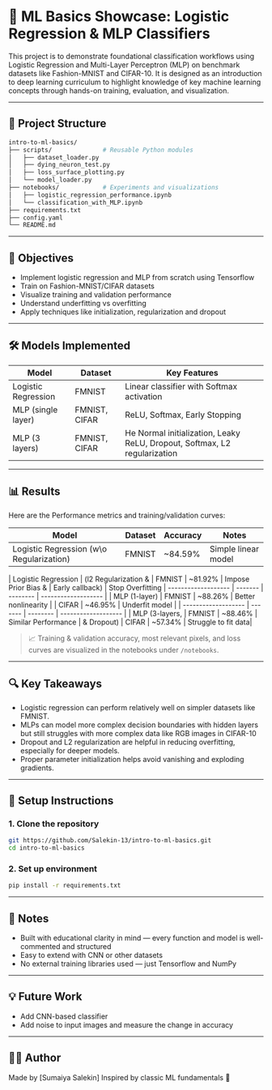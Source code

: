# 🧠 ML Basics Showcase: Logistic Regression & MLP Classifiers

This project is to demonstrate foundational classification workflows using Logistic Regression and Multi-Layer Perceptron (MLP) on benchmark datasets like Fashion-MNIST and CIFAR-10. It is designed as an introduction to deep learning curriculum to highlight knowledge of key machine learning concepts through hands-on training, evaluation, and visualization.

---

## 📁 Project Structure

```bash
intro-to-ml-basics/
├── scripts/              # Reusable Python modules
│   ├── dataset_loader.py
│   ├── dying_neuron_test.py
│   ├── loss_surface_plotting.py
│   └── model_loader.py
├── notebooks/            # Experiments and visualizations
│   ├── logistic_regression_performance.ipynb
│   └── classification_with_MLP.ipynb
├── requirements.txt
├── config.yaml
└── README.md
```

---

## 📌 Objectives

* Implement logistic regression and MLP from scratch using Tensorflow
* Train on Fashion-MNIST/CIFAR datasets
* Visualize training and validation performance
* Understand underfitting vs overfitting
* Apply techniques like initialization, regularization and dropout

---

## 🛠️ Models Implemented

| Model               | Dataset       | Key Features                              |
| ------------------- | ------------- | ----------------------------------------- |
| Logistic Regression |  FMNIST       | Linear classifier with Softmax activation |
| MLP (single layer)  | FMNIST, CIFAR | ReLU, Softmax, Early Stopping             |
| MLP (3 layers)      | FMNIST, CIFAR | He Normal initialization, Leaky ReLU, Dropout, Softmax, L2 regularization       |

---

## 📊 Results

Here are the Performance metrics and training/validation curves:

| Model               | Dataset | Accuracy | Notes               |
| ------------------- | ------- | -------- | ------------------- |
| Logistic Regression (w\o Regularization) | FMNIST | \~84.59% | Simple linear model |

| Logistic Regression | 
 (l2 Regularization & | FMNIST  | \~81.92% | Impose Prior Bias & |
  Early callback)     |                      Stop Overfitting
| ------------------- | ------- | -------- | ------------------- |
| MLP (1-layer)       | FMNIST  | \~88.26% | Better nonlinearity |
                      | CIFAR   | \~46.95% | Underfit model      |
| ------------------- | ------- | -------- | ------------------- |
| MLP (3-layers,      | FMNIST  | \~88.46% | Similar Performance |
       & Dropout)     | CIFAR   | \~57.34% | Struggle to fit data|

> 📈 Training & validation accuracy, most relevant pixels, and loss curves are visualized in the notebooks under `/notebooks`.

---

## 🔍 Key Takeaways

* Logistic regression can perform relatively well on simpler datasets like FMNIST.
* MLPs can model more complex decision boundaries with hidden layers but still struggles with more complex data like RGB images in CIFAR-10
* Dropout and L2 regularization are helpful in reducing overfitting, especially for deeper models.
* Proper parameter initialization helps avoid vanishing and exploding gradients.

---

## 🚀 Setup Instructions

### 1. Clone the repository

```bash
git https://github.com/Salekin-13/intro-to-ml-basics.git
cd intro-to-ml-basics
```

### 2. Set up environment

```bash
pip install -r requirements.txt
```

---

## 📎 Notes

* Built with educational clarity in mind — every function and model is well-commented and structured
* Easy to extend with CNN or other datasets
* No external training libraries used — just Tensorflow and NumPy

---

## 💡 Future Work

* Add CNN-based classifier
* Add noise to input images and measure the change in accuracy

---

## 🙋‍♀️ Author

Made by \[Sumaiya Salekin]
Inspired by classic ML fundamentals 🌱
